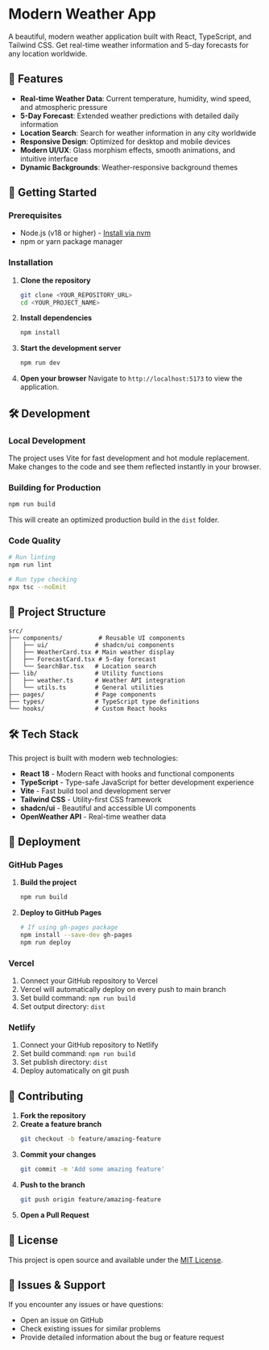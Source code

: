 # Modern Weather App

A beautiful, modern weather application built with React, TypeScript, and Tailwind CSS. Get real-time weather information and 5-day forecasts for any location worldwide.

## 🌟 Features

- **Real-time Weather Data**: Current temperature, humidity, wind speed, and atmospheric pressure
- **5-Day Forecast**: Extended weather predictions with detailed daily information
- **Location Search**: Search for weather information in any city worldwide
- **Responsive Design**: Optimized for desktop and mobile devices
- **Modern UI/UX**: Glass morphism effects, smooth animations, and intuitive interface
- **Dynamic Backgrounds**: Weather-responsive background themes

## 🚀 Getting Started

### Prerequisites

- Node.js (v18 or higher) - [Install via nvm](https://github.com/nvm-sh/nvm#installing-and-updating)
- npm or yarn package manager

### Installation

1. **Clone the repository**
   ```bash
   git clone <YOUR_REPOSITORY_URL>
   cd <YOUR_PROJECT_NAME>
   ```

2. **Install dependencies**
   ```bash
   npm install
   ```

3. **Start the development server**
   ```bash
   npm run dev
   ```

4. **Open your browser**
   Navigate to `http://localhost:5173` to view the application.

## 🛠️ Development

### Local Development

The project uses Vite for fast development and hot module replacement. Make changes to the code and see them reflected instantly in your browser.

### Building for Production

```bash
npm run build
```

This will create an optimized production build in the `dist` folder.

### Code Quality

```bash
# Run linting
npm run lint

# Run type checking
npx tsc --noEmit
```

## 📁 Project Structure

```
src/
├── components/          # Reusable UI components
│   ├── ui/             # shadcn/ui components
│   ├── WeatherCard.tsx # Main weather display
│   ├── ForecastCard.tsx # 5-day forecast
│   └── SearchBar.tsx   # Location search
├── lib/                # Utility functions
│   ├── weather.ts      # Weather API integration
│   └── utils.ts        # General utilities
├── pages/              # Page components
├── types/              # TypeScript type definitions
└── hooks/              # Custom React hooks
```

## 🛠️ Tech Stack

This project is built with modern web technologies:

- **React 18** - Modern React with hooks and functional components
- **TypeScript** - Type-safe JavaScript for better development experience
- **Vite** - Fast build tool and development server
- **Tailwind CSS** - Utility-first CSS framework
- **shadcn/ui** - Beautiful and accessible UI components
- **OpenWeather API** - Real-time weather data

## 🚀 Deployment

### GitHub Pages

1. **Build the project**
   ```bash
   npm run build
   ```

2. **Deploy to GitHub Pages**
   ```bash
   # If using gh-pages package
   npm install --save-dev gh-pages
   npm run deploy
   ```

### Vercel

1. Connect your GitHub repository to Vercel
2. Vercel will automatically deploy on every push to main branch
3. Set build command: `npm run build`
4. Set output directory: `dist`

### Netlify

1. Connect your GitHub repository to Netlify
2. Set build command: `npm run build`
3. Set publish directory: `dist`
4. Deploy automatically on git push

## 🤝 Contributing

1. **Fork the repository**
2. **Create a feature branch**
   ```bash
   git checkout -b feature/amazing-feature
   ```
3. **Commit your changes**
   ```bash
   git commit -m 'Add some amazing feature'
   ```
4. **Push to the branch**
   ```bash
   git push origin feature/amazing-feature
   ```
5. **Open a Pull Request**

## 📝 License

This project is open source and available under the [MIT License](LICENSE).

## 🐛 Issues & Support

If you encounter any issues or have questions:
- Open an issue on GitHub
- Check existing issues for similar problems
- Provide detailed information about the bug or feature request
